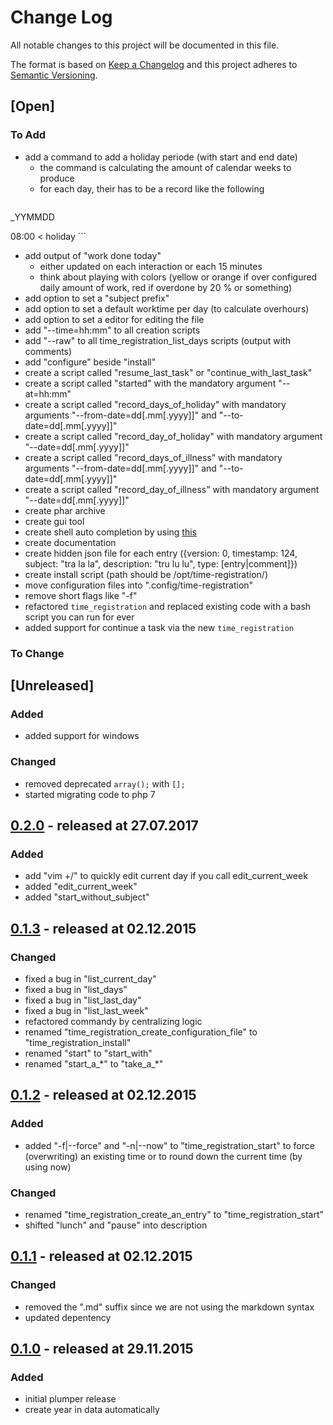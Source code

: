 # Change Log

All notable changes to this project will be documented in this file.

The format is based on [Keep a Changelog](http://keepachangelog.com/)
and this project adheres to [Semantic Versioning](http://semver.org/).

## [Open]

### To Add

* add a command to add a holiday periode (with start and end date)
    * the command is calculating the amount of calendar weeks to produce
    * for each day, their has to be a record like the following
    ```
_YYMMDD

08:00   <   holiday
    ```
* add output of "work done today"
    * either updated on each interaction or each 15 minutes
    * think about playing with colors (yellow or orange if over configured daily amount of work, red if overdone by 20 % or something)
* add option to set a "subject prefix"
* add option to set a default worktime per day (to calculate overhours)
* add option to set a editor for editing the file
* add "--time=hh:mm" to all creation scripts
* add "--raw" to all time_registration_list_days scripts (output with comments)
* add "configure" beside "install"
* create a script called "resume_last_task" or "continue_with_last_task"
* create a script called "started" with the mandatory argument "--at=hh:mm"
* create a script called "record_days_of_holiday" with mandatory arguments "--from-date=dd[.mm[.yyyy]]" and "--to-date=dd[.mm[.yyyy]]"
* create a script called "record_day_of_holiday" with mandatory argument "--date=dd[.mm[.yyyy]]"
* create a script called "record_days_of_illness" with mandatory arguments "--from-date=dd[.mm[.yyyy]]" and "--to-date=dd[.mm[.yyyy]]"
* create a script called "record_day_of_illness" with mandatory argument "--date=dd[.mm[.yyyy]]"
* create phar archive
* create gui tool
* create shell auto completion by using [this](https://github.com/bazzline/php_component_cli_readline)
* create documentation
* create hidden json file for each entry ({version: 0, timestamp: 124, subject: "tra la la", description: "tru lu lu", type: [entry|comment]})
* create install script (path should be /opt/time-registration/)
* move configuration files into ".config/time-registration"
* remove short flags like "-f"
* refactored `time_registration` and replaced existing code with a bash script you can run for ever
* added support for continue a task via the new `time_registration`

### To Change

## [Unreleased]

### Added

* added support for windows

### Changed

* removed deprecated `array();` with `[];`
* started migrating code to php 7

## [0.2.0](https://github.com/time-registration/local_builder/tree/0.2.0) - released at 27.07.2017

### Added

* add "vim +/<current date>" to quickly edit current day if you call edit_current_week
* added "edit_current_week"
* added "start_without_subject"

## [0.1.3](https://github.com/time-registration/local_builder/tree/0.1.2) - released at 02.12.2015

### Changed

* fixed a bug in "list_current_day"
* fixed a bug in "list_days"
* fixed a bug in "list_last_day"
* fixed a bug in "list_last_week"
* refactored commandy by centralizing logic
* renamed "time_registration_create_configuration_file" to "time_registration_install"
* renamed "start" to "start_with"
* renamed "start_a_\*" to "take_a_\*"

## [0.1.2](https://github.com/time-registration/local_builder/tree/0.1.2) - released at 02.12.2015

### Added

* added "-f|--force" and "-n|--now" to "time_registration_start" to force (overwriting) an existing time or to round down the current time (by using now)

### Changed

* renamed "time_registration_create_an_entry" to "time_registration_start"
* shifted "lunch" and "pause" into description

## [0.1.1](https://github.com/time-registration/local_builder/tree/0.1.1) - released at 02.12.2015

### Changed

* removed the ".md" suffix since we are not using the markdown syntax
* updated depentency

## [0.1.0](https://github.com/time-registration/local_builder/tree/0.1.0) - released at 29.11.2015

### Added

* initial plumper release
* create year in data automatically
